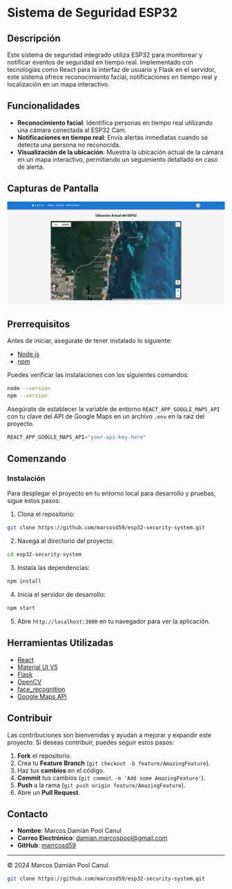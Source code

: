 # Sistema de Seguridad ESP32

## Descripción

Este sistema de seguridad integrado utiliza ESP32 para monitorear y notificar eventos de seguridad en tiempo real. Implementado con tecnologías como React para la interfaz de usuario y Flask en el servidor, este sistema ofrece reconocimiento facial, notificaciones en tiempo real y localización en un mapa interactivo.

## Funcionalidades

- **Reconocimiento facial**: Identifica personas en tiempo real utilizando una cámara conectada al ESP32 Cam.
- **Notificaciones en tiempo real**: Envía alertas inmediatas cuando se detecta una persona no reconocida.
- **Visualización de la ubicación**: Muestra la ubicación actual de la cámara en un mapa interactivo, permitiendo un seguimiento detallado en caso de alerta.

## Capturas de Pantalla

![Ubicacion](./src/images/screenshots/Security-ESP32-Cam-Ubicacion.png)

## Prerrequisitos

Antes de iniciar, asegúrate de tener instalado lo siguiente:

- [Node.js](https://nodejs.org/en/)
- [npm](https://www.npmjs.com/)

Puedes verificar las instalaciones con los siguientes comandos:

```bash
node --version
npm --version
```

Asegúrate de establecer la variable de entorno `REACT_APP_GOOGLE_MAPS_API` con tu clave del API de Google Maps en un archivo `.env` en la raiz del proyecto.

```python
REACT_APP_GOOGLE_MAPS_API="your-api-key-here"
```

## Comenzando

### Instalación

Para desplegar el proyecto en tu entorno local para desarrollo y pruebas, sigue estos pasos:

1. Clona el repositorio:

```bash
git clone https://github.com/marcosd59/esp32-security-system.git
```

2. Navega al directorio del proyecto:

```bash
cd esp32-security-system
```

3. Instala las dependencias:

```bash
npm install
```

4. Inicia el servidor de desarrollo:

```bash
npm start
```

5. Abre `http://localhost:3000` en tu navegador para ver la aplicación.

## Herramientas Utilizadas

- [React](https://reactjs.org/)
- [Material UI V5](https://mui.com/)
- [Flask](http://flask.pocoo.org/)
- [OpenCV](https://opencv.org/)
- [face_recognition](https://github.com/ageitgey/face_recognition)
- [Google Maps API](https://developers.google.com/maps)

## Contribuir

Las contribuciones son bienvenidas y ayudan a mejorar y expandir este proyecto. Si deseas contribuir, puedes seguir estos pasos:

1. **Fork** el repositorio.
2. Crea tu **Feature Branch** (`git checkout -b feature/AmazingFeature`).
3. Haz tus **cambios** en el código.
4. **Commit** tus cambios (`git commit -m 'Add some AmazingFeature'`).
5. **Push** a la rama (`git push origin feature/AmazingFeature`).
6. Abre un **Pull Request**.

## Contacto

- **Nombre**: Marcos Damián Pool Canul
- **Correo Electrónico**: <damian.marcospool@gmail.com>
- **GitHub**: [marrcosd59](https://github.com/marcosd59)

---

© 2024 Marcos Damián Pool Canul.

```bash
git clone https://github.com/marcosd59/esp32-security-system.git
```
